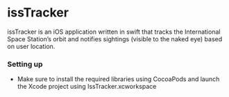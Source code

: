 # issTracker #

issTracker is an iOS application written in swift that tracks the International Space Station’s orbit and notifies sightings (visible to the naked eye) based on user location.

### Setting up ###

* Make sure to install the required libraries using CocoaPods and launch the Xcode project using IssTracker.xcworkspace
